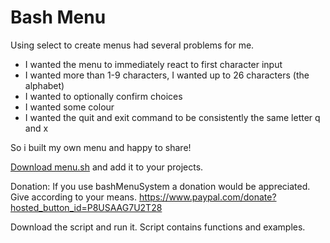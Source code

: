 # Bash Menu

Using select to create menus had several problems for me.
+ I wanted the menu to immediately react to first character input
+ I wanted more than 1-9 characters, I wanted up to 26 characters (the alphabet)
+ I wanted to optionally confirm choices
+ I wanted some colour
+ I wanted the quit and exit command to be consistently the same letter q and x

So i built my own menu and happy to share!

[Download menu.sh](https://github.com/srvr-au/bashMenuSystem/blob/678cf219c0b527c94da7e95b554e98b51848fd5a/menu.sh) and add it to your projects.

Donation: If you use bashMenuSystem a donation would be appreciated. Give according to your means.
https://www.paypal.com/donate?hosted_button_id=P8USAAG7U2T28

Download the script and run it. Script contains functions and examples.
